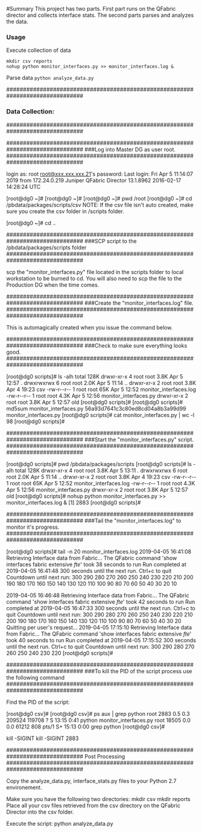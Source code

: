 #Summary
This project has two parts. First part runs on the QFabric director and collects interface stats.
The second parts parses and analyzes the data.

### Usage
Execute collection of data
```
mkdir csv reports
nohup python monitor_interfaces.py >> monitor_interfaces.log &
```

Parse data
`python analyze_data.py`







###############################################################################
###			Data Collection:
###############################################################################

###############################################################################
###Log into Master DG as user root.
###############################################################################

login as: root
root@xxx.xxx.xxx.21's password:
Last login: Fri Apr  5 11:14:07 2019 from 172.24.0.219
Juniper QFabric Director 13.1.8962 2016-02-17 14:28:24 UTC

[root@dg0 ~]#
[root@dg0 ~]#
[root@dg0 ~]# pwd
/root
[root@dg0 ~]# cd /pbdata/packages/scripts/csv
	NOTE: If the csv file isn't auto created, make sure you create the csv
		folder in /scripts folder.

[root@dg0 ~]# cd ..

###############################################################################
###SCP script to the /pbdata/packages/scripts folder
###############################################################################

scp the "monitor_interfaces.py" file located in the scripts folder to local
workstation to be burned to cd.
You will also need to scp the file to the Production DG when the time comes.

###############################################################################
###Create the "monitor_interfaces.log" file.
###############################################################################

This is automagically created when you issue the command below.

###############################################################################
###Check to make sure everything looks good.
###############################################################################

[root@dg0 scripts]# ls -alh
total 128K
drwxr-xr-x 4 root root 3.8K Apr  5 12:57 .
drwxrwxrwx 6 root root 2.0K Apr  5 11:14 ..
drwxr-xr-x 2 root root 3.8K Apr  4 19:23 csv
-rw-r--r-- 1 root root  65K Apr  5 12:52 monitor_interfaces.log
-rw-r--r-- 1 root root 4.3K Apr  5 12:56 monitor_interfaces.py
drwxr-xr-x 2 root root 3.8K Apr  5 12:57 old
[root@dg0 scripts]#
[root@dg0 scripts]# md5sum monitor_interfaces.py
56a93d7641c3c80ed8cd04a8b3a99d99  monitor_interfaces.py
[root@dg0 scripts]# cat monitor_interfaces.py | wc -l
98
[root@dg0 scripts]#

###############################################################################
###Start the "monitor_interfaces.py" script.
###############################################################################

[root@dg0 scripts]# pwd
/pbdata/packages/scripts
[root@dg0 scripts]# ls -alh
total 128K
drwxr-xr-x 4 root root 3.8K Apr  5 13:11 .
drwxrwxrwx 6 root root 2.0K Apr  5 11:14 ..
drwxr-xr-x 2 root root 3.8K Apr  4 19:23 csv
-rw-r--r-- 1 root root  65K Apr  5 12:52 monitor_interfaces.log
-rw-r--r-- 1 root root 4.3K Apr  5 12:56 monitor_interfaces.py
drwxr-xr-x 2 root root 3.8K Apr  5 12:57 old
[root@dg0 scripts]# nohup python monitor_interfaces.py >> monitor_interfaces.log &
[1] 2883
[root@dg0 scripts]#

###############################################################################
###Tail the "monitor_interfaces.log" to monitor it's progress.
###############################################################################

[root@dg0 scripts]# tail -n 20 monitor_interfaces.log
2019-04-05 16:41:08
Retrieving Interface data from Fabric...
The QFabric command 'show interfaces fabric extensive *fte*' took 38 seconds to run
Run completed at 2019-04-05 16:41:48
300 seconds until the next run. Ctrl+c to quit
Countdown until next run:  300 290 280 270 260 250 240 230 220 210 200 190 180 170 160 150 140 130 120 110 100 90 80 70 60 50 40 30 20 10

2019-04-05 16:46:48
Retrieving Interface data from Fabric...
The QFabric command 'show interfaces fabric extensive *fte*' took 42 seconds to run
Run completed at 2019-04-05 16:47:33
300 seconds until the next run. Ctrl+c to quit
Countdown until next run:  300 290 280 270 260 250 240 230 220 210 200 190 180 170 160 150 140 130 120 110 100 90 80 70 60 50 40 30 20
Quitting per user's request...
2019-04-05 17:15:10
Retrieving Interface data from Fabric...
The QFabric command 'show interfaces fabric extensive *fte*' took 40 seconds to run
Run completed at 2019-04-05 17:15:52
300 seconds until the next run. Ctrl+c to quit
Countdown until next run:  300 290 280 270 260 250 240 230 220 [root@dg0 scripts]#

###############################################################################
###To kill the PID of the script process use the following command
###############################################################################

Find the PID of the script:

[root@dg0 csv]#
[root@dg0 csv]# ps aux | grep python
root      2883  0.5  0.3 209524 119708 ?       S    13:15   0:41 python monitor_interfaces.py
root     18505  0.0  0.0  61212   808 pts/1    S+   15:13   0:00 grep python
[root@dg0 csv]#


kill -SIGINT <PID>
kill -SIGINT 2883




###############################################################################
Post Processing
###############################################################################


Copy the analyze_data.py, interface_stats.py files to your Python 2.7 environement.

Make sure you have the following two directories:
	mkdir csv
	mkdir reports
Place all your csv files retrieved from the csv directory on the QFabric Director into the csv folder.

Execute the script:
	python analyze_data.py

